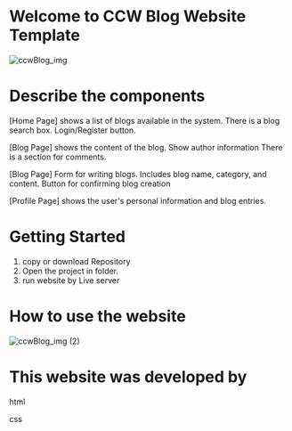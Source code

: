 # Welcome to CCW Blog Website Template
![ccwBlog_img](https://github.com/ChatchawanDew404/CCW_Blog_platform/assets/89406698/5d2bc8c1-11b1-4ee7-a2f0-2bd8cb74601e)

# Describe the components
[Home Page] 
shows a list of blogs available in the system.
There is a blog search box.
Login/Register button.

[Blog Page] 
shows the content of the blog.
Show author information
There is a section for comments.

[Blog Page]
Form for writing blogs.
Includes blog name, category, and content.
Button for confirming blog creation

[Profile Page] 
shows the user's personal information and blog entries.

# Getting Started
1. copy or download Repository
2. Open the project in folder.
3. run website by Live server

# How to use the website
![ccwBlog_img (2)](https://github.com/ChatchawanDew404/CCW_Blog_platform/assets/89406698/524c8d2b-47f2-41be-a1e4-333c1c803180)


# This website was developed by
html

css

